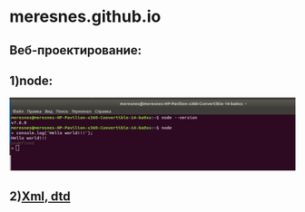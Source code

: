 ﻿# meresnes.github.io

## Веб-проектирование: 
## 1)node: 
!['Screen'](https://github.com/meresnes/meresnes.github.io/raw/master/web/1_lab_node/node_screen.png)

  
## 2)[Xml, dtd](https://github.com/meresnes/meresnes.github.io/raw/master/web/2_lab_XML)
